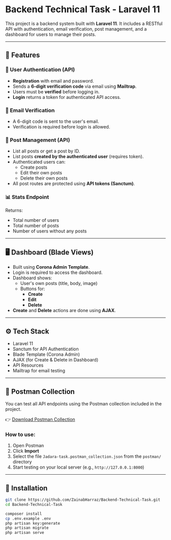 # Backend Technical Task - Laravel 11

This project is a backend system built with **Laravel 11**. It includes a RESTful API with authentication, email verification, post management, and a dashboard for users to manage their posts.

---

## 📌 Features

### 🔐 User Authentication (API)
- **Registration** with email and password.
- Sends a **6-digit verification code** via email using **Mailtrap**.
- Users must be **verified** before logging in.
- **Login** returns a token for authenticated API access.

### 📮 Email Verification
- A 6-digit code is sent to the user's email.
- Verification is required before login is allowed.

### 📝 Post Management (API)
- List all posts or get a post by ID.
- List posts **created by the authenticated user** (requires token).
- Authenticated users can:
  - Create posts
  - Edit their own posts
  - Delete their own posts
- All post routes are protected using **API tokens (Sanctum)**.

### 📊 Stats Endpoint
Returns:
- Total number of users
- Total number of posts
- Number of users without any posts

---

## 🖥️ Dashboard (Blade Views)
- Built using **Corona Admin Template**.
- Login is required to access the dashboard.
- Dashboard shows:
  - User's own posts (title, body, image)
  - Buttons for:
    - **Create**
    - **Edit**
    - **Delete**
- **Create** and **Delete** actions are done using **AJAX**.

---

## ⚙️ Tech Stack

- Laravel 11
- Sanctum for API Authentication
- Blade Template (Corona Admin)
- AJAX (for Create & Delete in Dashboard)
- API Resources
- Mailtrap for email testing

---

## 🧪 Postman Collection

You can test all API endpoints using the Postman collection included in the project.

👉 [Download Postman Collection](postman/Jadara-task.postman_collection.json)

### How to use:

1. Open Postman
2. Click **Import**
3. Select the file `Jadara-task.postman_collection.json` from the `postman/` directory
4. Start testing on your local server (e.g., `http://127.0.0.1:8000`)

---

## 📂 Installation

```bash
git clone https://github.com/ZainabHarraz/Backend-Technical-Task.git
cd Backend-Technical-Task

composer install
cp .env.example .env
php artisan key:generate
php artisan migrate
php artisan serve

